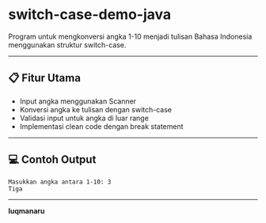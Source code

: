 # switch-case-demo-java
Program untuk mengkonversi angka 1-10 menjadi tulisan Bahasa Indonesia menggunakan struktur switch-case.

---

## 📋 Fitur Utama
- Input angka menggunakan Scanner
- Konversi angka ke tulisan dengan switch-case
- Validasi input untuk angka di luar range
- Implementasi clean code dengan break statement

---

## 💻 Contoh Output
```
Masukkan angka antara 1-10: 3
Tiga
```

---

**luqmanaru**
